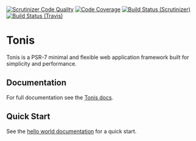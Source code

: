 [![Scrutinizer Code Quality](https://scrutinizer-ci.com/g/tonis-io/tonis/badges/quality-score.png?b=master)](https://scrutinizer-ci.com/g/tonis-io/tonis/?branch=master)
[![Code Coverage](https://scrutinizer-ci.com/g/tonis-io/tonis/badges/coverage.png?b=master)](https://scrutinizer-ci.com/g/tonis-io/tonis/?branch=master)
[![Build Status (Scrutinizer)](https://scrutinizer-ci.com/g/tonis-io/tonis/badges/build.png?b=master)](https://scrutinizer-ci.com/g/tonis-io/tonis/build-status/master)
[![Build Status (Travis)](https://travis-ci.org/tonis-io/tonis.svg?branch=master)](https://travis-ci.org/tonis-io/tonis)

# Tonis

Tonis is a PSR-7 minimal and flexible web application framework built for simplicity and performance.

Documentation
-------------

For full documentation see the [Tonis docs](http://docs.tonis.io).

Quick Start
-----------

See the [hello world documentation](http://docs.tonis.io/getting-started/hello-world) for a quick start.
